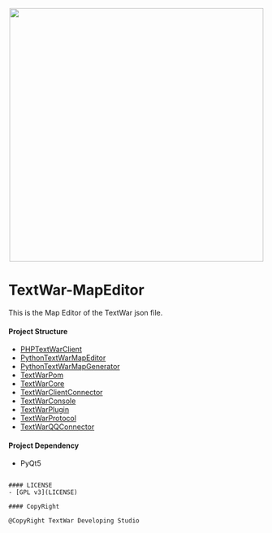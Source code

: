 <p align="center">
<img src="https://github.com/TextWar/TextWar/readme_image/logo.png" width=500>
</p>


# TextWar-MapEditor
This is the Map Editor of the TextWar json file.



#### Project Structure

- [PHPTextWarClient](https://github.com/TextWar/TextWar-PHP-Client)
- [PythonTextWarMapEditor](https://github.com/TextWar/Textwar-MapEditor)
- [PythonTextWarMapGenerator](https://github.com/TextWar/textwar-py)
- [TextWarPom](textwar_pom)
- [TextWarCore](textwar)
- [TextWarClientConnector](textwar_client_connector)
- [TextWarConsole](textwar_console)
- [TextWarPlugin](textwar_plugin)
- [TextWarProtocol](textwar_protocol)
- [TextWarQQConnector](textwar_qq_connector)

#### Project Dependency

- PyQt5
```

#### LICENSE
- [GPL v3](LICENSE)

#### CopyRight

@CopyRight TextWar Developing Studio








